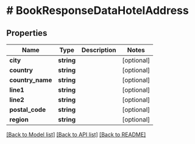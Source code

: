 # # BookResponseDataHotelAddress

## Properties

Name | Type | Description | Notes
------------ | ------------- | ------------- | -------------
**city** | **string** |  | [optional]
**country** | **string** |  | [optional]
**country_name** | **string** |  | [optional]
**line1** | **string** |  | [optional]
**line2** | **string** |  | [optional]
**postal_code** | **string** |  | [optional]
**region** | **string** |  | [optional]

[[Back to Model list]](../../README.md#models) [[Back to API list]](../../README.md#endpoints) [[Back to README]](../../README.md)
